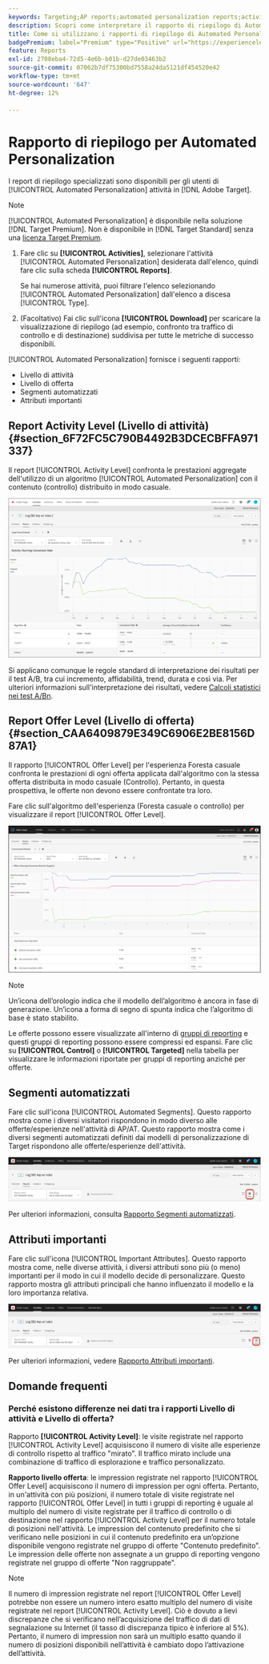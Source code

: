 ```yaml
---
keywords: Targeting;AP reports;automated personalization reports;activity level report;offer level report;offer detail report;faq
description: Scopri come interpretare il rapporto di riepilogo di Automated Personalization in Adobe Target. Da questo rapporto puoi passare ai rapporti Segmenti automatizzati e Attributi importanti.
title: Come si utilizzano i rapporti di riepilogo di Automated Personalization?
badgePremium: label="Premium" type="Positive" url="https://experienceleague.adobe.com/docs/target/using/introduction/intro.html?lang=en#premium newtab=true" tooltip="Vedi cosa è incluso in Target Premium."
feature: Reports
exl-id: 2708eba4-72d5-4e6b-b01b-d27de03463b2
source-git-commit: 07062b7df75300bd7558a24da5121df454520e42
workflow-type: tm+mt
source-wordcount: '647'
ht-degree: 12%

---
```


# Rapporto di riepilogo per Automated Personalization

I report di riepilogo specializzati sono disponibili per gli utenti di [!UICONTROL Automated Personalization] attività in [!DNL Adobe Target].

>[!NOTE]
>
>[!UICONTROL Automated Personalization] è disponibile nella soluzione [!DNL Target Premium]. Non è disponibile in [!DNL Target Standard] senza una [licenza Target Premium](/help/main/c-intro/intro.md#premium).

1. Fare clic su **[!UICONTROL Activities]**, selezionare l&#39;attività [!UICONTROL Automated Personalization] desiderata dall&#39;elenco, quindi fare clic sulla scheda **[!UICONTROL Reports]**.

   Se hai numerose attività, puoi filtrare l&#39;elenco selezionando [!UICONTROL Automated Personalization] dall&#39;elenco a discesa [!UICONTROL Type].

1. (Facoltativo) Fai clic sull&#39;icona **[!UICONTROL Download]** per scaricare la visualizzazione di riepilogo (ad esempio, confronto tra traffico di controllo e di destinazione) suddivisa per tutte le metriche di successo disponibili.

[!UICONTROL Automated Personalization] fornisce i seguenti rapporti:

* Livello di attività
* Livello di offerta
* Segmenti automatizzati
* Attributi importanti

## Report Activity Level (Livello di attività) {#section_6F72FC5C790B4492B3DCECBFFA971337}

Il report [!UICONTROL Activity Level] confronta le prestazioni aggregate dell&#39;utilizzo di un algoritmo [!UICONTROL Automated Personalization] con il contenuto (controllo) distribuito in modo casuale.

![Rapporto a livello di attività](/help/main/c-reports/assets/box_plot_ap.png)

Si applicano comunque le regole standard di interpretazione dei risultati per il test A/B, tra cui incremento, affidabilità, trend, durata e così via. Per ulteriori informazioni sull&#39;interpretazione dei risultati, vedere [Calcoli statistici nei test A/Bn](/help/main/c-reports/statistical-methodology/statistical-calculations.md).

## Report Offer Level (Livello di offerta) {#section_CAA6409879E349C6906E2BE8156D87A1}

Il rapporto [!UICONTROL Offer Level] per l&#39;esperienza Foresta casuale confronta le prestazioni di ogni offerta applicata dall&#39;algoritmo con la stessa offerta distribuita in modo casuale (Controllo). Pertanto, in questa prospettiva, le offerte non devono essere confrontate tra loro.

Fare clic sull&#39;algoritmo dell&#39;esperienza (Foresta casuale o controllo) per visualizzare il report [!UICONTROL Offer Level].

![Rapporto a livello di offerta in Adobe Target](/help/main/c-reports/assets/ap_OfferLevelRpt.png)

>[!NOTE]
>
>Un’icona dell’orologio indica che il modello dell’algoritmo è ancora in fase di generazione. Un’icona a forma di segno di spunta indica che l’algoritmo di base è stato stabilito.

Le offerte possono essere visualizzate all&#39;interno di [gruppi di reporting](/help/main/c-activities/t-automated-personalization/offer-reporting-groups-in-automated-personalization.md) e questi gruppi di reporting possono essere compressi ed espansi. Fare clic su **[!UICONTROL Control]** o **[!UICONTROL Targeted]** nella tabella per visualizzare le informazioni riportate per gruppi di reporting anziché per offerte.

## Segmenti automatizzati

Fare clic sull&#39;icona [!UICONTROL Automated Segments]. Questo rapporto mostra come i diversi visitatori rispondono in modo diverso alle offerte/esperienze nell&#39;attività di AP/AT. Questo rapporto mostra come i diversi segmenti automatizzati definiti dai modelli di personalizzazione di Target rispondono alle offerte/esperienze dell&#39;attività.

![Icona Segmenti automatizzati](/help/main/c-reports/assets/icon-automated-sements-ap.png)

Per ulteriori informazioni, consulta [Rapporto Segmenti automatizzati](/help/main/c-reports/c-personalization-insights-reports/automated-segments-report.md).

## Attributi importanti

Fare clic sull&#39;icona [!UICONTROL Important Attributes]. Questo rapporto mostra come, nelle diverse attività, i diversi attributi sono più (o meno) importanti per il modo in cui il modello decide di personalizzare. Questo rapporto mostra gli attributi principali che hanno influenzato il modello e la loro importanza relativa.

![Icona Attributi importanti](/help/main/c-reports/assets/icon-important-attributes-ap.png)

Per ulteriori informazioni, vedere [Rapporto Attributi importanti](/help/main/c-reports/c-personalization-insights-reports/important-attributes-report.md).

## Domande frequenti

### Perché esistono differenze nei dati tra i rapporti Livello di attività e Livello di offerta?

Rapporto **[!UICONTROL Activity Level]**: le visite registrate nel rapporto [!UICONTROL Activity Level] acquisiscono il numero di visite alle esperienze di controllo rispetto al traffico &quot;mirato&quot;. Il traffico mirato include una combinazione di traffico di esplorazione e traffico personalizzato.

**Rapporto livello offerta**: le impression registrate nel rapporto [!UICONTROL Offer Level] acquisiscono il numero di impression per ogni offerta. Pertanto, in un&#39;attività con più posizioni, il numero totale di visite registrate nel rapporto [!UICONTROL Offer Level] in tutti i gruppi di reporting è uguale al multiplo del numero di visite registrate per il traffico di controllo o di destinazione nel rapporto [!UICONTROL Activity Level] per il numero totale di posizioni nell&#39;attività. Le impression del contenuto predefinito che si verificano nelle posizioni in cui il contenuto predefinito era un’opzione disponibile vengono registrate nel gruppo di offerte &quot;Contenuto predefinito&quot;. Le impression delle offerte non assegnate a un gruppo di reporting vengono registrate nel gruppo di offerte &quot;Non raggruppate&quot;.

>[!NOTE]
>
>Il numero di impression registrate nel report [!UICONTROL Offer Level] potrebbe non essere un numero intero esatto multiplo del numero di visite registrate nel report [!UICONTROL Activity Level]. Ciò è dovuto a lievi discrepanze che si verificano nell’acquisizione del traffico di dati di segnalazione su Internet (il tasso di discrepanza tipico è inferiore al 5%). Pertanto, il numero di impression non sarà un multiplo esatto quando il numero di posizioni disponibili nell’attività è cambiato dopo l’attivazione dell’attività.
